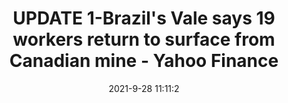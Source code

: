 ---
"title": "UPDATE 1-Brazil's Vale says 19 workers return to surface from Canadian mine - Yahoo Finance"
"date": "2021-9-28 11:11:2"
"feed_name": "GOOGLENEWSINDUSTRIAL"
"feed_website": "https://news.google.com/search?q=industrial%2Bincident&hl=en-US&gl=US&ceid=US:en"
"feed_rss": "https://news.google.com/rss/search?q=industrial%2Bincident&hl=en-US&gl=US&ceid=US:en"
"link": "https://finance.yahoo.com/news/1-brazils-vale-says-19-111102892.html"
"source": "{'href': 'https://finance.yahoo.com', 'title': 'Yahoo Finance'}"
"file": "_posts/2021-1-1-2fd28ad9330f32f5fc27f1113b9f1220dcdc4285.md"
"accident": "1"
"drilling": "0"
"dead": "0"
"injured": "19"
"where": "mining site"
"place": "Brazil, Canada"
---